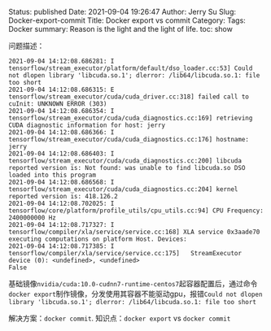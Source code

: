 Status: published
Date: 2021-09-04 19:26:47
Author: Jerry Su
Slug: Docker-export-commit
Title: Docker export vs commit
Category: 
Tags: Docker
summary: Reason is the light and the light of life.
toc: show

问题描述：

```
2021-09-04 14:12:08.686281: I tensorflow/stream_executor/platform/default/dso_loader.cc:53] Could not dlopen library 'libcuda.so.1'; dlerror: /lib64/libcuda.so.1: file too short
2021-09-04 14:12:08.686315: E tensorflow/stream_executor/cuda/cuda_driver.cc:318] failed call to cuInit: UNKNOWN ERROR (303)
2021-09-04 14:12:08.686354: I tensorflow/stream_executor/cuda/cuda_diagnostics.cc:169] retrieving CUDA diagnostic information for host: jerry
2021-09-04 14:12:08.686366: I tensorflow/stream_executor/cuda/cuda_diagnostics.cc:176] hostname: jerry
2021-09-04 14:12:08.686403: I tensorflow/stream_executor/cuda/cuda_diagnostics.cc:200] libcuda reported version is: Not found: was unable to find libcuda.so DSO loaded into this program
2021-09-04 14:12:08.686568: I tensorflow/stream_executor/cuda/cuda_diagnostics.cc:204] kernel reported version is: 418.126.2
2021-09-04 14:12:08.702025: I tensorflow/core/platform/profile_utils/cpu_utils.cc:94] CPU Frequency: 2400000000 Hz
2021-09-04 14:12:08.717327: I tensorflow/compiler/xla/service/service.cc:168] XLA service 0x3aade70 executing computations on platform Host. Devices:
2021-09-04 14:12:08.717385: I tensorflow/compiler/xla/service/service.cc:175]   StreamExecutor device (0): <undefined>, <undefined>
False
```

基础镜像`nvidia/cuda:10.0-cudnn7-runtime-centos7`起容器配置后，通过命令`docker export`制作镜像，分发使用其容器不能驱动gpu，报错`Could not dlopen library 'libcuda.so.1'; dlerror: /lib64/libcuda.so.1: file too short`

解决方案：`docker commit`. 知识点：`docker export` vs `docker commit`
